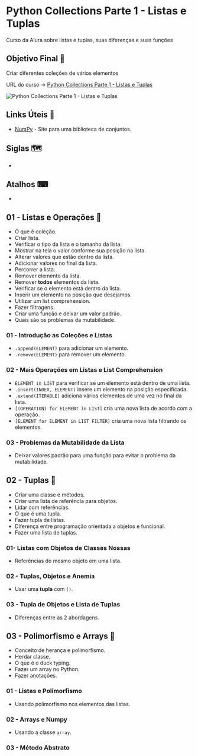 # Python Collections Parte 1 - Listas e Tuplas

Curso da Alura sobre listas e tuplas, suas diferenças e suas funções

## Objetivo Final &#x1F3AF;

Criar diferentes coleções de vários elementos

URL do curso -> [Python Collections Parte 1 - Listas e Tuplas](https://cursos.alura.com.br/course/python-collections-listas-e-tuplas)

![Python Collections Parte 1 - Listas e Tuplas](https://www.alura.com.br/assets/api/share/curso-python-collections-listas-e-tuplas.png)

## Links Úteis &#x1F517;
* [NumPy](https://numpy.org/) - Site para uma biblioteca de conjuntos.

## Siglas &#x1F5FA;
*

## Atalhos &#x2328;
*

## 01 - Listas e Operações &#x1F516;
* O que é coleção.
* Criar lista.
* Verificar o tipo da lista e o tamanho da lista.
* Mostrar na tela o valor conforme sua posição na lista.
* Alterar valores que estão dentro da lista.
* Adicionar valores no final da lista.
* Percorrer a lista.
* Remover elemento da lista.
* Remover **todos** elementos da lista.
* Verificar se o elemento está dentro da lista.
* Inserir um elemento na posição que desejamos.
* Utilizar um list comprehension.
* Fazer filtragens.
* Criar uma função e deixar um valor padrão.
* Quais são os problemas da mutabilidade.

### 01 - Introdução as Coleções e Listas
* `.append(ELEMENT)` para adicionar um elemento.
* `.remove(ELEMENT)` para remover um elemento.

### 02 - Mais Operações em Listas e List Comprehension
* `ELEMENT in LIST` para verificar se um elemento está dentro de uma lista.
* `.insert(INDEX, ELEMENT)` insere um elemento na posição especificada.
* `.extend(ITERABLE)` adiciona vários elementos de uma vez no final da lista.
* `[(OPERATION) for ELEMENT in LIST]` cria uma nova lista de acordo com a operação.
* `[ELEMENT for ELEMENT in LIST FILTER]` cria uma nova lista filtrando os elementos.

### 03 - Problemas da Mutabilidade da Lista
* Deixar valores padrão para uma função para evitar o problema da mutabilidade.

## 02 - Tuplas &#x1F516;
* Criar uma classe e métodos.
* Criar uma lista de referência para objetos.
* Lidar com referências.
* O que é uma tupla.
* Fazer tupla de listas.
* Diferença entre programação orientada a objetos e funcional.
* Fazer uma lista de tuplas.

### 01- Listas com Objetos de Classes Nossas
* Referências do mesmo objeto em uma lista.

### 02 - Tuplas, Objetos e Anemia
* Usar uma **tupla** com `()`.

### 03 - Tupla de Objetos e Lista de Tuplas
* Diferenças entre as 2 abordagens.

## 03 - Polimorfismo e Arrays &#x1F516;
* Conceito de herança e polimorfismo.
* Herdar classe.
* O que é o duck typing.
* Fazer um array no Python.
* Fazer anotações.

### 01 - Listas e Polimorfismo
* Usando polimorfismo nos elementos das listas.

### 02 - Arrays e Numpy
* Usando a classe `array`.

### 03 - Método Abstrato